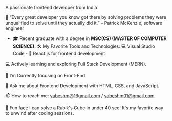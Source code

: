 A passionate frontend developer from India

🌟 “Every great developer you know got there by solving problems they were unqualified to solve until they actually did it.” – Patrick McKenzie, software engineer
- 🎓 Recent graduate with a degree in **MSC(CS) (MASTER OF COMPUTER SCIENCE).**
🛠️ My Favorite Tools and Technologies: 💻 Visual Studio Code - 🚀 React.js for frontend development

💻 Actively learning and exploring Full Stack Development (MERN).

🌱 I’m Currently focusing on Front-End

💬 Ask me about Frontend Development with HTML, CSS, and JavaScript.

📫 How to reach me: yabeshm@16gmail.com / yabeshm01@gmail.com

🎲 Fun fact: I can solve a Rubik's Cube in under 40 sec! It's my favorite way to unwind after coding sessions.

<!---
im-yabi/im-yabi is a ✨ special ✨ repository because its `README.md` (this file) appears on your GitHub profile.
You can click the Preview link to take a look at your changes.
--->
